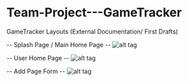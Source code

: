 # Team-Project---GameTracker
GameTracker Layouts (External Documentation/ First Drafts)

-- Splash Page / Main Home Page --
![alt tag](Team-Project---GameTracker/layout-images/Splash-Page.png)

-- User Home Page --
![alt tag](Team-Project---GameTracker/layout-images/Splash-Page.png)

-- Add Page Form --
![alt tag](Team-Project---GameTracker/layout-images/User-Home.png)
